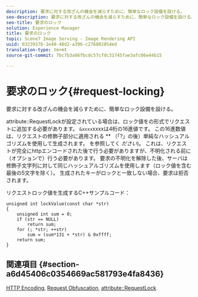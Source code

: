 ```yaml
---
description: 要求に対する改ざんの機会を減らすために、簡単なロック設備を設ける。
seo-description: 要求に対する改ざんの機会を減らすために、簡単なロック設備を設ける。
seo-title: 要求のロック
solution: Experience Manager
title: 要求のロック
topic: Scene7 Image Serving - Image Rendering API
uuid: 03239376-1e40-48d2-a396-c276802854ed
translation-type: tm+mt
source-git-commit: 7bc7b3a86fbcdc57cfdc31745fae3afc06e44b15

---
```



# 要求のロック{#request-locking}

要求に対する改ざんの機会を減らすために、簡単なロック設備を設ける。

attribute::RequestLockが設定されている場合は、ロック値をの形式でリクエストに追加する必要があります。 `&xxxx`xxxxは4桁の16進値です。 この16進数値は、リクエストの修飾子部分に適用される ** （「?」の後）単純なハッシュアルゴリズムを使用して生成されます。 を参照してく *ださい*)。 これは、リクエストが完全にhttpエンコードされた後で行う必要がありますが、不明化される前に（オプションで）行う必要があります。 要求の不明化を解除した後、サーバは修飾子文字列に対して同じハッシュアルゴリズムを使用します（ロック値を含む最後の5文字を除く）。 生成されたキーがロックと一致しない場合、要求は拒否されます。

リクエストロック値を生成するC++サンプルコード：

```
unsigned int lockValue(const char *str) 
{ 
    unsigned int sum = 0; 
    if (str == NULL) 
        return sum; 
    for (; *str; ++str) 
        sum = (sum*131 + *str) & 0xffff; 
    return sum; 
} 
```

## 関連項目 {#section-a6d45406c0354669ac581793e4fa8436}

[HTTP Encoding](../../../../../is-api/http-ref/image-serving-api-ref/c-http-protocol-reference/c-syntax-and-features/r-http-encoding.md#reference-bb34dd13f316462695448acfa8f92df7), [Request Obfuscation](../../../../../is-api/http-ref/image-serving-api-ref/c-http-protocol-reference/c-syntax-and-features/r-request-obfuscation.md#reference-895f65d6796c43bb9bad21a676ed714d), [attribute::RequestLock](../../../../../is-api/image-catalog/image-serving-api-ref/c-image-catalog-reference/c-attributes-reference/r-requestlock.md#reference-8bbe2f581be847d3b9fa123e8e5e94b0)

